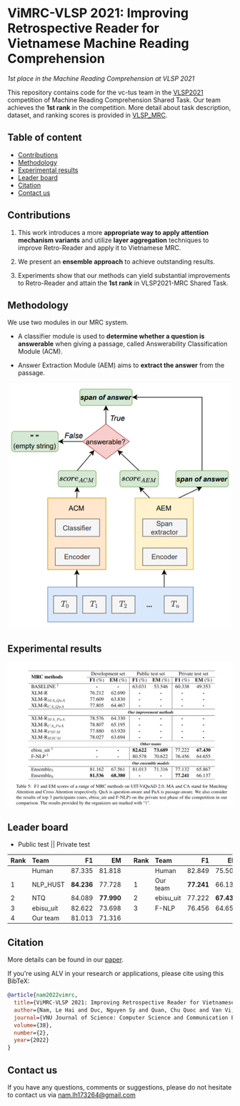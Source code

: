 # ViMRC-VLSP 2021: Improving Retrospective Reader for Vietnamese Machine Reading Comprehension
*1st place in the Machine Reading Comprehension at VLSP 2021*

This repository contains code for the vc-tus team in the [VLSP2021](https://vlsp.org.vn/vlsp2021) competition of Machine Reading Comprehension Shared Task. Our team achieves the **1st rank** in the competition. More detail about task description, dataset, and ranking scores is provided in [VLSP_MRC](https://jcsce.vnu.edu.vn/index.php/jcsce/article/view/340). 

## Table of content
- [Contributions](#contributions)
- [Methodology](#methodology)
- [Experimental results](#experiment-results)
- [Leader board](#leader-board)
- [Citation](#citation)
- [Contact us](#contact-us)

## Contributions

1. This work introduces a more **appropriate way to apply attention mechanism variants** and utilize **layer aggregation** techniques to improve Retro-Reader and apply it to Vietnamese MRC.

2. We present an **ensemble approach** to achieve outstanding results.

3. Experiments show that our methods can yield substantial improvements to Retro-Reader and attain the **1st rank** in VLSP2021-MRC Shared Task.

## Methodology

We use two modules in our MRC system. 

- A classifier module is used to **determine whether a question is answerable** when giving a passage, called Answerability Classification Module (ACM).

- Answer Extraction Module (AEM) aims to **extract the answer** from the passage.

<p align="center">
  <img src="./asset/overview_approach.PNG" width="500px" alt="Overview approach">
</p>

## Experimental results

<p align="center">
  <img src="./asset/mrc_result.png" width="800px" alt="Result">
</p>

## Leader board

* Public test || Private test

|  Rank       | Team        | F1           | EM           |  |  Rank       | Team        | F1           | EM           |
|:------------|:------------|-------------:|-------------:|-:|:------------|:------------|-------------:|-------------:|
|             | Human       | 87.335       | 81.818       |  |             | Human       | 82.849       | 75.500       | 
| 1           | NLP_HUST    | **84.236**   | 77.728       |  | 1           | Our team    | **77.241**   | 66.137       |
| 2           | NTQ         | 84.089       | **77.990**   |  | 2           | ebisu_uit   | 77.222       | **67.430**   |
| 3           | ebisu_uit   | 82.622       | 73.698       |  | 3           | F-NLP       | 76.456       | 64.655       |
| 4           | Our team    | 81.013       | 71.316       |


## Citation
More details can be found in our [paper](https://jcsce.vnu.edu.vn/index.php/jcsce/article/view/346).

If you're using ALV in your research or applications, please cite using this BibTeX:
```bibtex
@article{nam2022vimrc,
  title={ViMRC-VLSP 2021: Improving Retrospective Reader for Vietnamese Machine Reading Comprehension},
  author={Nam, Le Hai and Duc, Nguyen Sy and Quan, Chu Quoc and Van Vi, Ngo},
  journal={VNU Journal of Science: Computer Science and Communication Engineering},
  volume={38},
  number={2},
  year={2022}
}
```

## Contact us
If you have any questions, comments or suggestions, please do not hesitate to contact us via nam.lh173264@gmail.com
